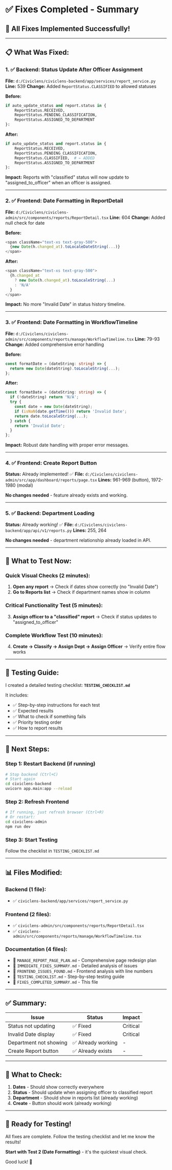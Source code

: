 # ✅ Fixes Completed - Summary

## 🎉 All Fixes Implemented Successfully!

---

## 📋 What Was Fixed:

### 1. ✅ Backend: Status Update After Officer Assignment
**File:** `d:/Civiclens/civiclens-backend/app/services/report_service.py`
**Line:** 539
**Change:** Added `ReportStatus.CLASSIFIED` to allowed statuses

**Before:**
```python
if auto_update_status and report.status in {
    ReportStatus.RECEIVED,
    ReportStatus.PENDING_CLASSIFICATION,
    ReportStatus.ASSIGNED_TO_DEPARTMENT
}:
```

**After:**
```python
if auto_update_status and report.status in {
    ReportStatus.RECEIVED,
    ReportStatus.PENDING_CLASSIFICATION,
    ReportStatus.CLASSIFIED,  # ← ADDED
    ReportStatus.ASSIGNED_TO_DEPARTMENT
}:
```

**Impact:** Reports with "classified" status will now update to "assigned_to_officer" when an officer is assigned.

---

### 2. ✅ Frontend: Date Formatting in ReportDetail
**File:** `d:/Civiclens/civiclens-admin/src/components/reports/ReportDetail.tsx`
**Line:** 604
**Change:** Added null check for date

**Before:**
```typescript
<span className="text-xs text-gray-500">
  {new Date(h.changed_at).toLocaleDateString(...)}
</span>
```

**After:**
```typescript
<span className="text-xs text-gray-500">
  {h.changed_at 
    ? new Date(h.changed_at).toLocaleString(...)
    : 'N/A'
  }
</span>
```

**Impact:** No more "Invalid Date" in status history timeline.

---

### 3. ✅ Frontend: Date Formatting in WorkflowTimeline
**File:** `d:/Civiclens/civiclens-admin/src/components/reports/manage/WorkflowTimeline.tsx`
**Line:** 79-93
**Change:** Added comprehensive error handling

**Before:**
```typescript
const formatDate = (dateString: string) => {
  return new Date(dateString).toLocaleString(...);
};
```

**After:**
```typescript
const formatDate = (dateString: string) => {
  if (!dateString) return 'N/A';
  try {
    const date = new Date(dateString);
    if (isNaN(date.getTime())) return 'Invalid Date';
    return date.toLocaleString(...);
  } catch {
    return 'Invalid Date';
  }
};
```

**Impact:** Robust date handling with proper error messages.

---

### 4. ✅ Frontend: Create Report Button
**Status:** Already implemented! ✅
**File:** `d:/Civiclens/civiclens-admin/src/app/dashboard/reports/page.tsx`
**Lines:** 961-969 (button), 1972-1980 (modal)

**No changes needed** - feature already exists and working.

---

### 5. ✅ Backend: Department Loading
**Status:** Already working! ✅
**File:** `d:/Civiclens/civiclens-backend/app/api/v1/reports.py`
**Lines:** 255, 264

**No changes needed** - department relationship already loaded in API.

---

## 🎯 What to Test Now:

### Quick Visual Checks (2 minutes):
1. **Open any report** → Check if dates show correctly (no "Invalid Date")
2. **Go to Reports list** → Check if department names show in column

### Critical Functionality Test (5 minutes):
3. **Assign officer to a "classified" report** → Check if status updates to "assigned_to_officer"

### Complete Workflow Test (10 minutes):
4. **Create → Classify → Assign Dept → Assign Officer** → Verify entire flow works

---

## 📖 Testing Guide:

I created a detailed testing checklist: **`TESTING_CHECKLIST.md`**

It includes:
- ✅ Step-by-step instructions for each test
- ✅ Expected results
- ✅ What to check if something fails
- ✅ Priority testing order
- ✅ How to report results

---

## 🚀 Next Steps:

### Step 1: Restart Backend (if running)
```bash
# Stop backend (Ctrl+C)
# Start again
cd civiclens-backend
uvicorn app.main:app --reload
```

### Step 2: Refresh Frontend
```bash
# If running, just refresh browser (Ctrl+R)
# Or restart:
cd civiclens-admin
npm run dev
```

### Step 3: Start Testing
Follow the checklist in `TESTING_CHECKLIST.md`

---

## 📊 Files Modified:

### Backend (1 file):
- ✅ `civiclens-backend/app/services/report_service.py`

### Frontend (2 files):
- ✅ `civiclens-admin/src/components/reports/ReportDetail.tsx`
- ✅ `civiclens-admin/src/components/reports/manage/WorkflowTimeline.tsx`

### Documentation (4 files):
- 📄 `MANAGE_REPORT_PAGE_PLAN.md` - Comprehensive page redesign plan
- 📄 `IMMEDIATE_FIXES_SUMMARY.md` - Detailed analysis of issues
- 📄 `FRONTEND_ISSUES_FOUND.md` - Frontend analysis with line numbers
- 📄 `TESTING_CHECKLIST.md` - Step-by-step testing guide
- 📄 `FIXES_COMPLETED_SUMMARY.md` - This file

---

## ✅ Summary:

| Issue | Status | Impact |
|-------|--------|--------|
| Status not updating | ✅ Fixed | Critical |
| Invalid Date display | ✅ Fixed | Critical |
| Department not showing | ✅ Already working | - |
| Create Report button | ✅ Already exists | - |

---

## 🎯 What to Check:

1. **Dates** - Should show correctly everywhere
2. **Status** - Should update when assigning officer to classified report
3. **Department** - Should show in reports list (already working)
4. **Create** - Button should work (already working)

---

## 🎉 Ready for Testing!

All fixes are complete. Follow the testing checklist and let me know the results!

**Start with Test 2 (Date Formatting)** - it's the quickest visual check.

Good luck! 🚀
